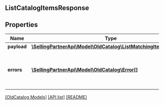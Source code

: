 ## ListCatalogItemsResponse

## Properties

Name | Type | Description | Notes
------------ | ------------- | ------------- | -------------
**payload** | [**\SellingPartnerApi\Model\OldCatalog\ListMatchingItemsResponse**](ListMatchingItemsResponse.md) |  | [optional]
**errors** | [**\SellingPartnerApi\Model\OldCatalog\Error[]**](Error.md) | A list of error responses returned when a request is unsuccessful. | [optional]

[[OldCatalog Models]](../) [[API list]](../../Api) [[README]](../../../README.md)
